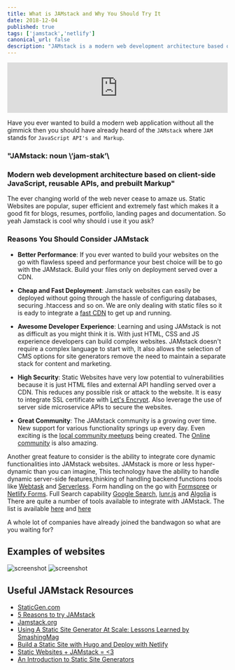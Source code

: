 ```yaml
---
title: What is JAMstack and Why You Should Try It
date: 2018-12-04
published: true
tags: ['jamstack','netlify']
canonical_url: false
description: "JAMstack is a modern web development architecture based on client-side JavaScript, reusable APIs, and prebuilt Markup."
---
```


<iframe style="width: 100%; max-height: 115px; border: none;" src='https://api.parler.io/ss/player?url=https%3A%2F%2Fwww.parler.io%2Faudio%2F16923918848%2Fe4510f8079e5e5667b049c75e8e98f2349c57f08.28cb8043-e474-44b9-ac4e-5ab9a7256346.mp3'></iframe>

Have you ever wanted to build a modern web application without all the gimmick then you should have already heard of the `JAMstack` where `JAM` stands for `JavaScript API's and Markup`.

### "JAMstack: noun \’jam-stak’\
### Modern web development architecture based on client-side JavaScript, reusable APIs, and prebuilt Markup"

The ever changing world of the web never cease to amaze us. Static Websites are popular, super efficient and extremely fast which makes it a good fit for blogs, resumes, portfolio, landing pages and documentation. So yeah Jamstack is cool why should i use it you ask?

### Reasons You Should Consider JAMstack

- **Better Performance**: If you ever wanted to build your websites on the go with flawless speed and performance your best choice will be to go with the JAMstack. Build your files only on deployment served over a CDN.

- **Cheap and Fast Deployment**: Jamstack websites can easily be deployed without going through the hassle of configuring databases, securing .htaccess and so on. We are only dealing with static files so it is eady to integrate a [fast CDN](https://www.slant.co/topics/2256/~static-website-hosting-provider) to get up and running.

- **Awesome Developer Experience**: Learning and using JAMstack is not as difficult as you might think it is. With just HTML, CSS and JS experience developers can build complex websites. JAMstack doesn't require a complex language to start with, It also allows the selection of CMS options for site generators remove the need to maintain a separate stack for content and marketing.

- **High Security**: Static Websites have very low potential to vulnerabilities because it is just HTML files and external API handling   served over a CDN. This reduces any possible risk or attack to the website. It is easy to integrate SSL certificate with [Let's Encrypt](https://letsencrypt.org/). Also leverage the use of server side microservice APIs to secure the websites.

- **Great Community**: The JAMstack community is a growing over time. New support for various functionality springs up every day. Even exciting is the [local community meetups](https://jamstack.org/community/) being created. The [Online community](https://gitter.im/jamstack/community) is also amazing.

Another great feature to consider is the ability to integrate core dynamic functionalities into JAMstack websites. JAMstack is more or less hyper-dynamic than you can imagine, This technology have the ability to handle dynamic server-side features,thinking of handling backend functions tools like [Webtask](https://webtask.io/) and [Serverless](https://serverless.com/). Form handling on the go with [Formspree](https://formspree.io/) or [Netlify Forms](https://www.netlify.com/docs/form-handling/). Full Search capability [Google Search](https://cse.google.com/cse/), [lunr.js](https://lunrjs.com/) and [Algolia](https://www.algolia.com/) is  There are quite a number of tools available to integrate with JAMstack. The list is available [here](https://www.thenewdynamic.org/tools/) and [here](http://cloudcannon.com/tips/2014/12/12/the-ultimate-list-of-services-for-static-websites.html)

A whole lot of companies have already joined the bandwagon so what are you waiting for?

## Examples of websites

![screenshot](http://res.cloudinary.com/lauragift/image/upload/v1523804538/2-screenshot_r6uux6.png)
![screenshot](http://res.cloudinary.com/lauragift/image/upload/v1523804647/JAMstack_JavaScript_APIs_and_Markup_1_ys6djd.png)

## Useful JAMstack Resources

- [StaticGen.com](http://www.staticgen.com/)
- [5 Reasons to try JAMstack](https://builtvisible.com/go-static-try-jamstack/)
- [Jamstack.org](https://jamstack.org/)
- [Using A Static Site Generator At Scale: Lessons Learned by SmashingMag](https://www.smashingmagazine.com/2016/08/using-a-static-site-generator-at-scale-lessons-learned/)
- [Build a Static Site with Hugo and Deploy with Netlify](https://www.giftegwuenu.com/2018/03/20/build-a-static-site-with-hugo-and-deploy-with-netlify/)
- [Static Websites + JAMstack = <3](https://julian.is/article/static-websites-and-jamstack/)
- [An Introduction to Static Site Generators](https://davidwalsh.name/introduction-static-site-generators)